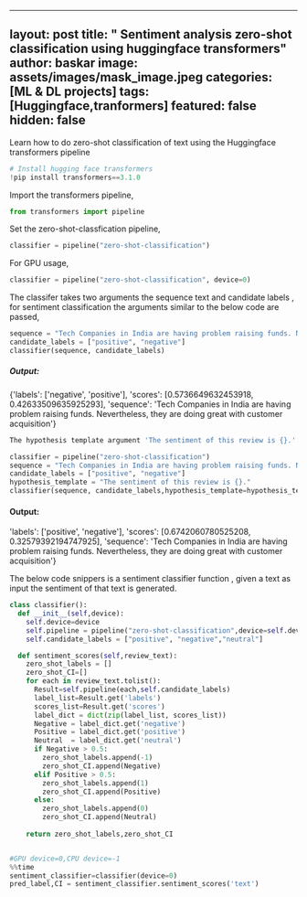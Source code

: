
---
layout: post
title:  " Sentiment analysis zero-shot classification using huggingface transformers"
author: baskar
image: assets/images/mask_image.jpeg
categories: [ML & DL projects]
tags: [Huggingface,tranformers]
featured: false
hidden: false
---

Learn how to do zero-shot classification of text using the Huggingface transformers pipeline


```python
# Install hugging face transformers 
!pip install transformers==3.1.0
```

Import the transformers pipeline,


```python
from transformers import pipeline
```

Set the zero-shot-classfication pipeline,


```python
classifier = pipeline("zero-shot-classification")
```

For GPU usage,


```python
classifier = pipeline("zero-shot-classification", device=0)
```

The classifer takes two arguments the sequence text and candidate labels , for sentiment classification the arguments similar to the below code are passed, 


```python
sequence = "Tech Companies in India are having problem raising funds. Nevertheless, they are doing great with customer acquisition"
candidate_labels = ["positive", "negative"]
classifier(sequence, candidate_labels)
```

##### Output:
{'labels': ['negative', 'positive'],
 'scores': [0.5736649632453918, 0.42633509635925293],
 'sequence': 'Tech Companies in India are having problem raising funds. Nevertheless, they are doing great with customer acquisition'}


```python
The hypothesis template argument 'The sentiment of this review is {}.' improves the sentiment score.
```


```python
classifier = pipeline("zero-shot-classification")
sequence = "Tech Companies in India are having problem raising funds. Nevertheless, they are doing great with customer acquisition"
candidate_labels = ["positive", "negative"]
hypothesis_template = "The sentiment of this review is {}."
classifier(sequence, candidate_labels,hypothesis_template=hypothesis_template)
```

#### Output:
'labels': ['positive', 'negative'],
 'scores': [0.6742060780525208, 0.32579392194747925],
 'sequence': 'Tech Companies in India are having problem raising funds. Nevertheless, they are doing great with customer acquisition'}

The below code snippers is a sentiment classifier function , given a text as input the sentiment of that text is generated.


```python
class classifier():
  def __init__(self,device):
    self.device=device
    self.pipeline = pipeline("zero-shot-classification",device=self.device)
    self.candidate_labels = ["positive", "negative","neutral"]

  def sentiment_scores(self,review_text):
    zero_shot_labels = []
    zero_shot_CI=[]
    for each in review_text.tolist():
      Result=self.pipeline(each,self.candidate_labels)
      label_list=Result.get('labels')
      scores_list=Result.get('scores')
      label_dict = dict(zip(label_list, scores_list))
      Negative = label_dict.get('negative')
      Positive = label_dict.get('positive')
      Neutral  = label_dict.get('neutral')
      if Negative > 0.5:
        zero_shot_labels.append(-1)
        zero_shot_CI.append(Negative)
      elif Positive > 0.5:
        zero_shot_labels.append(1)
        zero_shot_CI.append(Positive)
      else:
        zero_shot_labels.append(0)
        zero_shot_CI.append(Neutral)
      
    return zero_shot_labels,zero_shot_CI


#GPU device=0,CPU device=-1
%%time
sentiment_classifier=classifier(device=0)
pred_label,CI = sentiment_classifier.sentiment_scores('text')
```
